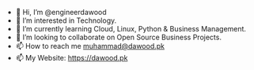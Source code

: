 - 👋 Hi, I’m @engineerdawood
- 👀 I’m interested in Technology.
- 🌱 I’m currently learning Cloud, Linux, Python & Business Management.
- 💞️ I’m looking to collaborate on Open Source Business Projects.
- 📫 How to reach me muhammad@dawood.pk
- 📫 My Website: https://dawood.pk

<!---
engineerdawood/engineerdawood is a ✨ special ✨ repository because its `README.md` (this file) appears on your GitHub profile.
You can click the Preview link to take a look at your changes.
--->

